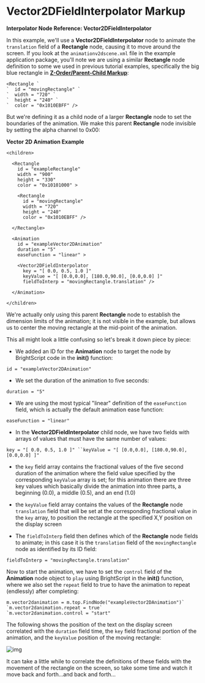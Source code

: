 # Vector2DFieldInterpolator Markup

 **Interpolator Node Reference: Vector2DFieldInterpolator**

In this example, we'll use a **Vector2DFieldInterpolator** node to animate the `translation` field of a **Rectangle** node, causing it to move around the screen. If you look at the `animationv2dscene.xml` file in the example application package, you'll note we are using a similar **Rectangle** node definition to some we used in previous tutorial examples, specifically the big blue rectangle in [**Z-Order/Parent-Child Markup**](https://github.com/rokudev/samples/blob/master/ux%20components/screen%20elements/z-order_parent_child/ZORenderablesExample.zip):

```
<Rectangle `
`  id = "movingRectangle" `
`  width = "720" `
`  height = "240" `
`  color = "0x1010EBFF" />
```

But we're defining it as a child node of a larger **Rectangle** node to set the boundaries of the animation. We make this parent **Rectangle** node invisible by setting the alpha channel to 0x00:

**Vector 2D Animation Example**

```
<children>
 
  <Rectangle
    id = "exampleRectangle"
    width = "900"
    height = "330"
    color = "0x10101000" >
 
    <Rectangle
      id = "movingRectangle"
      width = "720"
      height = "240"
      color = "0x1010EBFF" />
 
  </Rectangle>
 
  <Animation
    id = "exampleVector2DAnimation"
    duration = "5"
    easeFunction = "linear" >
 
    <Vector2DFieldInterpolator
      key = "[ 0.0, 0.5, 1.0 ]"
      keyValue = "[ [0.0,0.0], [180.0,90.0], [0.0,0.0] ]"
      fieldToInterp = "movingRectangle.translation" />
 
  </Animation>
 
</children>
```

We're actually only using this parent **Rectangle** node to establish the dimension limits of the animation; it is not visible in the example, but allows us to center the moving rectangle at the mid-point of the animation.

This all might look a little confusing so let's break it down piece by piece:

- We added an ID for the **Animation** node to target the node by BrightScript code in the **init()** function:

```
id = "exampleVector2DAnimation"
```

- We set the duration of the animation to five seconds:

```
duration = "5"
```

- We are using the most typical "linear" definition of the `easeFunction` field, which is actually the default animation ease function:

```
easeFunction = "linear"
```

- In the **Vector2DFieldInterpolator** child node, we have two fields with arrays of values that must have the same number of values:

```
key = "[ 0.0, 0.5, 1.0 ]" ``keyValue = "[ [0.0,0.0], [180.0,90.0], [0.0,0.0] ]"
```

- the `key` field array contains the fractional values of the five second duration of the animation where the field value specified by the corresponding `keyValue` array is set; for this animation there are three key values which basically divide the animation into three parts, a beginning (0.0), a middle (0.5), and an end (1.0) 

  

- the `keyValue` field array contains the values of the **Rectangle** node `translation` field that will be set at the corresponding fractional value in the `key` array, to position the rectangle at the specified X,Y position on the display screen 

  

- The `fieldToInterp` field then defines which of the **Rectangle** node fields to animate; in this case it is the `translation` field of the `movingRectangle` node as identified by its ID field:

```
fieldToInterp = "movingRectangle.translation"
```

Now to start the animation, we have to set the `control` field of the **Animation** node object to `play` using BrightScript in the **init()** function, where we also set the `repeat` field to true to have the animation to repeat (endlessly) after completing:

```
m.vector2danimation = m.top.FindNode("exampleVector2DAnimation")`
`m.vector2danimation.repeat = true`
`m.vector2danimation.control = "start"
```

The following shows the position of the text on the display screen correlated with the `duration` field time, the `key` field fractional portion of the animation, and the `keyValue` position of the moving rectangle:

![img](https://sdkdocs.roku.com/download/attachments/1606015/animv2ddoc14pt.jpg?version=1&modificationDate=1472829249907&api=v2)

It can take a little while to correlate the definitions of these fields with the movement of the rectangle on the screen, so take some time and watch it move back and forth...and back and forth... 
